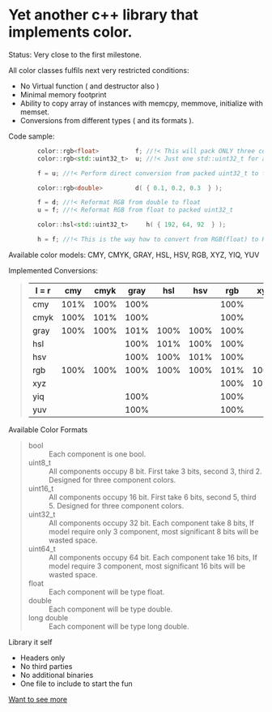 # Yet another c++ library that implements color.
Status: Very close to the first milestone.

All color classes fulfils next very restricted conditions:
- No Virtual function ( and destructor also )
- Minimal memory footprint
- Ability to copy array of instances with memcpy, memmove, initialize with memset.
- Conversions from different types ( and its formats ).

Code sample:
```c++
        color::rgb<float>          f; //!< This will pack ONLY three consecutive floats in memory
        color::rgb<std::uint32_t>  u; //!< Just one std::uint32_t for all.

        f = u; //!< Perform direct conversion from packed uint32_t to float.

        color::rgb<double>         d( { 0.1, 0.2, 0.3  } );

        f = d; //!< Reformat RGB from double to float
        u = f; //!< Reformat RGB from float to packed uint32_t

        color::hsl<std::uint32_t>     h( { 192, 64, 92  } );

        h = f; //!< This is the way how to convert from RGB(float) to HSL(std::uint32_t).
```

Available color models: CMY, CMYK, GRAY, HSL, HSV, RGB, XYZ, YIQ, YUV

Implemented Conversions:
> | l = r | cmy  | cmyk | gray | hsl  | hsv  | rgb  | xyz  | yiq  | yuv  |
> |-------|------|------|------|------|------|------|------|------|------|
> | cmy   | 101% | 100% | 100% |      |      | 100% |      |      |      |
> | cmyk  | 100% | 101% | 100% |      |      | 100% |      |      |      |
> | gray  | 100% | 100% | 101% | 100% | 100% | 100% |      | 100% | 100% |
> | hsl   |      |      | 100% | 101% | 100% | 100% |      |      |      |
> | hsv   |      |      | 100% | 100% | 101% | 100% |      |      |      |
> | rgb   | 100% | 100% | 100% | 100% | 100% | 101% | 100% | 100% | 100% |
> | xyz   |      |      |      |      |      | 100% | 101% |      |      |
> | yiq   |      |      | 100% |      |      | 100% |      | 101% |      |
> | yuv   |      |      | 100% |      |      | 100% |      |      | 101% |

Available Color Formats
> <dl>
> <dt>bool</dt>
>     <dd> Each component is one bool.</dd>
> <dt>uint8_t</dt>
>     <dd> All components occupy 8 bit. First take 3 bits, second 3, third 2. Designed for three component colors.</dd>
> <dt>uint16_t</dt>
>     <dd> All components occupy 16 bit. First take 6 bits, second 5, third 5. Designed for three component colors.</dd>
> <dt>uint32_t</dt>
>     <dd> All components occupy 32 bit. Each component take 8 bits, If model require only 3 component, most significant 8 bits will be wasted space.</dd>
> <dt>uint64_t</dt>
>     <dd> All components occupy 64 bit. Each component take 16 bits, If model require 3 component, most significant  16 bits will be wasted space.</dd>
> <dt>float</dt>
>     <dd> Each component will be type float.</dd>
> <dt>double</dt>
>     <dd> Each component will be type double.</dd>
> <dt>long double</dt>
>     <dd> Each component will be type long double.</dd>
> </dl>

Library it self
- Headers only
- No third parties
- No additional binaries
- One file to include to start the fun

[Want to see more](doc/index.html)

